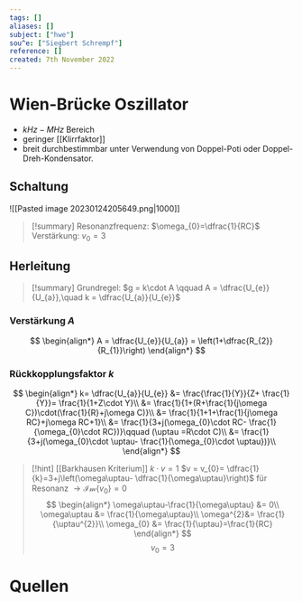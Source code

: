 ```yaml
---
tags: []
aliases: []
subject: ["hwe"]
sou^e: ["Siegbert Schrempf"]
reference: []
created: 7th November 2022
---
```


# Wien-Brücke Oszillator
- $kHz-MHz$ Bereich
- geringer [[Klirrfaktor]]
- breit durchbestimmbar unter Verwendung von Doppel-Poti oder Doppel-Dreh-Kondensator. 

## Schaltung
![[Pasted image 20230124205649.png|1000]]

> [!summary] 
> Resonanzfrequenz: $\omega_{0}=\dfrac{1}{RC}$
> Verstärkung: $v_{0}=3$


## Herleitung
> [!summary] Grundregel:
> $g = k\cdot A \qquad A = \dfrac{U_{e}}{U_{a}},\quad k = \dfrac{U_{a}}{U_{e}}$

### Verstärkung $A$
$$
\begin{align*}
A = \dfrac{U_{e}}{U_{a}} = \left(1+\dfrac{R_{2}}{R_{1}}\right)
\end{align*}
$$
### Rückkopplungsfaktor $k$
$$
\begin{align*}
k= \dfrac{U_{a}}{U_{e}} &= \frac{\frac{1}{Y}}{Z+ \frac{1}{Y}}= \frac{1}{1+Z\cdot Y}\\
&= \frac{1}{1+(R+\frac{1}{j\omega C})\cdot(\frac{1}{R}+j\omega C)}\\
&= \frac{1}{1+1+\frac{1}{j\omega RC}+j\omega RC+1}\\
&= \frac{1}{3+j(\omega_{0}\cdot RC- \frac{1}{\omega_{0}\cdot RC})}\qquad (\uptau =R\cdot C)\\
&= \frac{1}{3+j(\omega_{0}\cdot \uptau- \frac{1}{\omega_{0}\cdot \uptau})}\\
\end{align*}
$$

>[!hint] [[Barkhausen Kriterium]]
> $k\cdot v = 1$
> $v = v_{0}= \dfrac{1}{k}=3+j\left(\omega\uptau- \dfrac{1}{\omega\uptau}\right)$
> für Resonanz $\rightarrow \mathcal{Im}\{v_{0}\}=0$
> $$
> \begin{align*}
> \omega\uptau-\frac{1}{\omega\uptau} &= 0\\
> \omega\uptau &= \frac{1}{\omega\uptau}\\
> \omega^{2}&= \frac{1}{\uptau^{2}}\\
> \omega_{0} &= \frac{1}{\uptau}=\frac{1}{RC}
> \end{align*}
> $$
> $$v_{0}=3$$

# Quellen